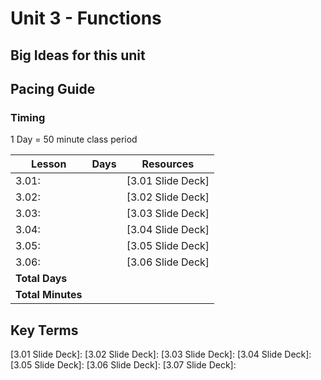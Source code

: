 # Unit 3 - Functions

## Big Ideas for this unit

## Pacing Guide

### Timing

1 Day = 50 minute class period

| Lesson | Days | Resources|
| ------ | -------------- | ---------|
| 3.01: | | [3.01 Slide Deck] |
| 3.02: | | [3.02 Slide Deck] |
| 3.03: | | [3.03 Slide Deck] |
| 3.04: | | [3.04 Slide Deck] |
| 3.05: | | [3.05 Slide Deck] |
| 3.06: | | [3.06 Slide Deck] |
| **Total Days** |  | |
| **Total Minutes** | | |

## Key Terms

[3.01 Slide Deck]:
[3.02 Slide Deck]:
[3.03 Slide Deck]:
[3.04 Slide Deck]:
[3.05 Slide Deck]:
[3.06 Slide Deck]:
[3.07 Slide Deck]:
